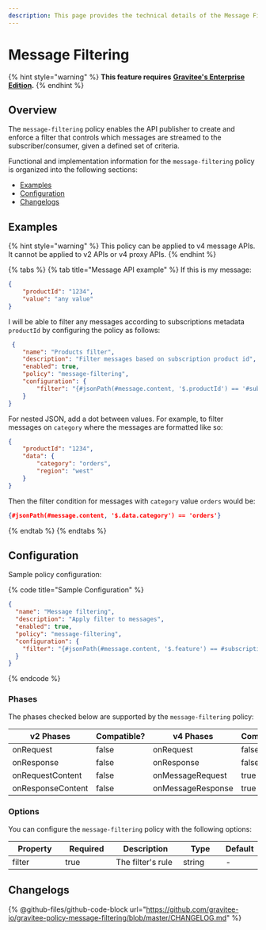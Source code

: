 ```yaml
---
description: This page provides the technical details of the Message Filtering policy
---
```


# Message Filtering

{% hint style="warning" %}
**This feature requires** [**Gravitee's Enterprise Edition**](../../../../../overview/gravitee-apim-enterprise-edition/)**.**
{% endhint %}

## Overview

The `message-filtering` policy enables the API publisher to create and enforce a filter that controls which messages are streamed to the subscriber/consumer, given a defined set of criteria.&#x20;

Functional and implementation information for the `message-filtering` policy is organized into the following sections:

* [Examples](message-filtering.md#examples)
* [Configuration](message-filtering.md#configuration)
* [Changelogs](message-filtering.md#changelogs)

## Examples

{% hint style="warning" %}
This policy can be applied to v4 message APIs. It cannot be applied to v2 APIs or v4 proxy APIs.
{% endhint %}

{% tabs %}
{% tab title="Message API example" %}
If this is my message:

```json
{
    "productId": "1234",
    "value": "any value"
}
```

I will be able to filter any messages according to subscriptions metadata `productId` by configuring the policy as follows:

```json
 {
    "name": "Products filter",
    "description": "Filter messages based on subscription product id",
    "enabled": true,
    "policy": "message-filtering",
    "configuration": {
        "filter": "{#jsonPath(#message.content, '$.productId') == '#subscription.metadata.productId'}"
    }
}
```

For nested JSON, add a dot between values. For example, to filter messages on `category` where the messages are formatted like so:

```json
{
    "productId": "1234",
    "data": {
        "category": "orders",
        "region": "west"
    }
}
```

Then the filter condition for messages with `category` value `orders` would be:

```json
{#jsonPath(#message.content, '$.data.category') == 'orders'}
```
{% endtab %}
{% endtabs %}

## Configuration

Sample policy configuration:

{% code title="Sample Configuration" %}
```json
{
  "name": "Message filtering",
  "description": "Apply filter to messages",
  "enabled": true,
  "policy": "message-filtering",
  "configuration": {
    "filter": "{#jsonPath(#message.content, '$.feature') == #subscription.metadata.feature}"
  }
}
```
{% endcode %}

### Phases

The phases checked below are supported by the `message-filtering` policy:

<table data-full-width="false"><thead><tr><th width="202">v2 Phases</th><th width="139" data-type="checkbox">Compatible?</th><th width="198">v4 Phases</th><th data-type="checkbox">Compatible?</th></tr></thead><tbody><tr><td>onRequest</td><td>false</td><td>onRequest</td><td>false</td></tr><tr><td>onResponse</td><td>false</td><td>onResponse</td><td>false</td></tr><tr><td>onRequestContent</td><td>false</td><td>onMessageRequest</td><td>true</td></tr><tr><td>onResponseContent</td><td>false</td><td>onMessageResponse</td><td>true</td></tr></tbody></table>

### Options

You can configure the `message-filtering` policy with the following options:

<table><thead><tr><th width="116">Property</th><th width="105" data-type="checkbox">Required</th><th width="152">Description</th><th width="100">Type</th><th>Default</th></tr></thead><tbody><tr><td>filter</td><td>true</td><td>The filter's rule</td><td>string</td><td>-</td></tr></tbody></table>

## Changelogs

{% @github-files/github-code-block url="https://github.com/gravitee-io/gravitee-policy-message-filtering/blob/master/CHANGELOG.md" %}
